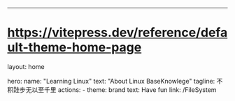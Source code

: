 ---
# https://vitepress.dev/reference/default-theme-home-page
layout: home

hero:
  name: "Learning Linux"
  text: "About Linux BaseKnowlege"
  tagline: 不积跬步无以至千里
  actions:
    - theme: brand
      text: Have fun
      link: /FileSystem


